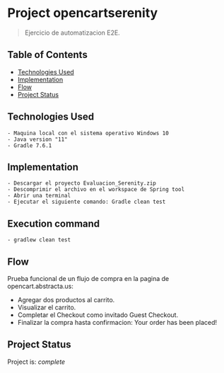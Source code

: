 # Project opencartserenity
> Ejercicio de automatizacion E2E.

## Table of Contents
* [Technologies Used](#Prerequisitos)
* [Implementation](#Implementacion)
* [Flow](#flujo)
* [Project Status](#project-status)


## Technologies Used
	- Maquina local con el sistema operativo Windows 10
	- Java version "11"
	- Gradle 7.6.1


## Implementation
	- Descargar el proyecto Evaluacion_Serenity.zip 
	- Descomprimir el archivo en el workspace de Spring tool
	- Abrir una terminal 
	- Ejecutar el siguiente comando: Gradle clean test
## Execution command
	- gradlew clean test

## Flow
Prueba funcional de un flujo de compra en la pagina de opencart.abstracta.us:
- Agregar dos productos al carrito.
- Visualizar el carrito.
- Completar el Checkout como invitado Guest Checkout.
- Finalizar la compra hasta confirmacion: Your order has been placed!


## Project Status
Project is:  _complete_
